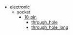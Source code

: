 * electronic
  * socket
    * [10_pin](electronic/socket/10_pin)
      * [through_hole](electronic/socket/10_pin/through_hole)
      * [through_hole_long](electronic/socket/10_pin/through_hole/through_hole_long)
